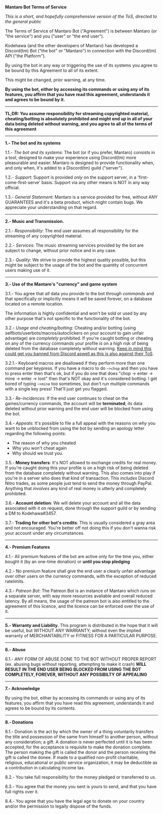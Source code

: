 **Mantaro Bot Terms of Service**

_This is a short, and *hopefully* comprehensive version of the ToS, directed to the general public_

The Terms of Service of Mantaro Bot ("Agreement") is between Mantaro (or "the service") and you ("user" or "the end user").

Kodehawa (and the other developers of Mantaro) has developed a Discord(tm) Bot ("the bot" or "Mantaro") in connection with the Discord(tm) API ("the Platform").

By using the bot in any way or triggering the use of its systems you agree to be bound by this Agreement to all of its extent.

This might be changed, prior warning, at any time.

**By using the bot, either by accessing its commands or using any of its features, you affirm that you have read this agreement, understands it and agrees to be bound by it.**

-------------------------------

**TL;DR: You assume responsibility for streaming copyrighted material, cheating/botting is absolutely prohibited and might end up in all of your data being deleted without warning, and you agree to all of the terms of this agreement**

-------------------------------


**1.- The bot and its systems**

1.1.- *The bot and its systems*: The bot (or if you prefer, Mantaro) consists in a tool, designed to make your experience using Discord(tm) more pleasurable and easier. Mantaro is designed to provide functionality when, and only when, it's added to a Discord(tm) guild ("server").

1.2.- *Support*: Support is provided *only* on the support server, in a 'first-come-first-serve' basis. Support via any other means is NOT in any way official.

1.3.- *General Statement*: Mantaro is a service provided for free, without ANY GUARANTEES and it's a beta product, which might contain bugs. We appreciate your understanding on that regard.


--------------------------------------------------------------


**2.- Music and Transmission.**

2.1.- *Responsibility*: The end user assumes all responsibility for the streaming of any copyrighted material.

2.2.- *Services*: The music streaming services provided by the bot are subject to change, without prior notice and in any case.

2.3.- *Quality*: We strive to provide the highest quality possible, but this might be subject to the usage of the bot and the quantity of concurrent users making use of it.


-------------------------------


**3.- Use of the Mantaro's "currency" and game system**

3.1.- You agree that _all_ data you provide to the bot _through commands_ and that specifically or implicitly means it *will* be saved forever, on a database located on a remote location.

The information is highly confidential and won't be sold or used by any other purpose that's not specific to the functionality of the bot.

3.2.- *Usage and cheating/botting*: Cheating and/or botting (using selfbots/userbots/macros/autoclickers on your account to gain unfair advantage) are *completely* prohibited. If you're caught botting or cheating on any of the currency commands your profile is on a high risk of being deleted from the database completely without warning. [Keep in mind this could get you banned from Discord aswell as this is also against their ToS](https://discord.com/terms).

3.2.1.- Keyboard macros are disallowed if they perform more than one command per keypress. If you have a macro to do `~>chop` and then you have to press enter then that's ok, but if you do one that does "chop -> enter -> mine -> enter -> loot" then that's NOT okay and it's considered botting. I get bored of typing `~>mine` too sometimes, but don't run multiple commands with a single key press! That'll just get you flagged.

3.3.- *Re-incidences*: If the end user continues to cheat on the games/currency commands, the account will be **terminated**, its data deleted without prior warning and the end user will be blocked from using the bot.

3.4.- *Appeals*: It's possible to file a full appeal with the reasons on *why* you want to be unblocked from using the bot by sending an apology letter regarding the following points:

* The reason of why you cheated
* Why you won't cheat again
* Why should we trust you.

3.5.- **Money transfers**: It's NOT allowed to exchange credits for real money. If you're caught doing this your profile is on a high risk of being deleted from the database completely without warning. This also comes into play if you're in a server who does that kind of transaction.
This _includes_ Discord Nitro trades, as some people just tend to send the money through PayPal. Anything that _involves_ any kind of real money is utterly and completely prohibited.

3.6.- **Account deletion**: We will delete your account and all the data associated with it on request, done through the support guild or by sending a DM to Kodehawa#3457.

3.7.- **Trading for other bot's credits**: This is usually considered a gray area and not encouraged. You're better off not doing this if you don't wanna risk your account under any circumstances.

-------------------------------


**4.- Premium Features**

4.1.- All premium features of the bot are active only for the time you, either bought it (by an one-time donation) or **until you stop pledging**

4.2.- No premium feature shall give the end user a clearly unfair advantage over other users on the currency commands, with the exception of reduced ratelimits.

4.3.- *Patreon Bot*: The Patreon Bot is an instance of Mantaro which runs on a separate server, with way more resources avaliable and overall reduced latency. By all means, the usage of the patreon bot is also entitled to the agreement of this licence, and the licence can be enforced over the use of it.


-------------------------------


**5.- Warranty and Liability.**
This program is distributed in the hope that it will be useful, but WITHOUT ANY WARRANTY; without even the implied warranty of MERCHANTABILITY or FITNESS FOR A PARTICULAR PURPOSE.


-------------------------------


**6.- Abuse**

6.1.- ANY FORM OF ABUSE DONE TO THE BOT WITHOUT PROPER REPORT (ex. abusing bugs without reporting, attempting to make it crash) **WILL RESULT IN THE END USER BEING BLOCKED FROM USING THE BOT COMPLETELY, FOREVER, WITHOUT ANY POSSIBILTY OF APPEALING**

-------------------------------


**7.- Acknowledge**

By using the bot, either by accessing its commands or using any of its features, you affirm that you have read this agreement, understands it and agrees to be bound by its contents.

-------------------------------


**8.- Donations**

8.1.- Donation is the act by which the owner of a thing voluntarily transfers the title and possession of the same from himself to another person, without any consideration; a gift. A donation is never perfected until it is has been accepted, for the acceptance is requisite to make the donation complete. The person making the gift is called the donor and the person receiving the gift is called the donee. If made to a qualified non-profit charitable, religious, educational or public service organization, it may be deductible as a contribution in calculating income tax.

8.2.- You take full responsibility for the money pledged or transferred to us.

8.3.- You agree that the money you sent is yours to send, and that you have full rights over it.

8.4.- You agree that you have the legal age to donate on your country and/or the permission to legally dispose of the funds.
